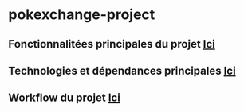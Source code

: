 # pokexchange-project

## Fonctionnalitées principales du projet <span><a href="./documentation/features.md">Ici</a></span>

## Technologies et dépendances principales <span><a href="./documentation/tech-dependencies.md">Ici</a></span>

## Workflow du projet <span><a href="./documentation/workflow.md">Ici</a></span>
